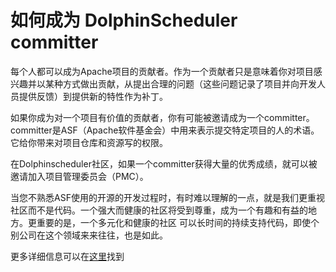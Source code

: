 # 如何成为 DolphinScheduler committer


每个人都可以成为Apache项目的贡献者。作为一个贡献者只是意味着你对项目感兴趣并以某种方式做出贡献，从提出合理的问题（这些问题记录了项目并向开发人员提供反馈）到提供新的特性作为补丁。

如果你成为对一个项目有价值的贡献者，你有可能被邀请成为一个committer。committer是ASF（Apache软件基金会）中用来表示提交特定项目的人的术语。它给你带来对项目仓库和资源写的权限。

在Dolphinscheduler社区，如果一个committer获得大量的优秀成绩，就可以被邀请加入项目管理委员会（PMC）。

当您不熟悉ASF使用的开源的开发过程时，有时难以理解的一点，就是我们更重视社区而不是代码。一个强大而健康的社区将受到尊重，成为一个有趣和有益的地方。更重要的是，一个多元化和健康的社区
可以长时间的持续支持代码，即使个别公司在这个领域来来往往，也是如此。

更多详细信息可以在[这里](https://community.apache.org/contributors/)找到